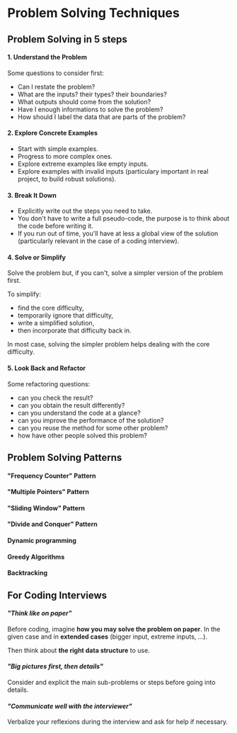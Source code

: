 # Problem Solving Techniques

## Problem Solving in 5 steps

#### 1. Understand the Problem

Some questions to consider first:

- Can I restate the problem?
- What are the inputs? their types? their boundaries?
- What outputs should come from the solution?
- Have I enough informations to solve the problem?
- How should I label the data that are parts of the problem?

#### 2. Explore Concrete Examples

- Start with simple examples.
- Progress to more complex ones.
- Explore extreme examples like empty inputs.
- Explore examples with invalid inputs (particulary important in real project, to build robust solutions).

#### 3. Break It Down

- Explicitly write out the steps you need to take.
- You don't have to write a full pseudo-code, the purpose is to think about the code before writing it.
- If you run out of time, you'll have at less a global view of the solution (particularly relevant in the case of a coding interview).

#### 4. Solve or Simplify

Solve the problem but, if you can't, solve a simpler version of the problem first.

To simplify:

- find the core difficulty,
- temporarily ignore that difficulty,
- write a simplified solution,
- then incorporate that difficulty back in.

In most case, solving the simpler problem helps dealing with the core difficulty.

#### 5. Look Back and Refactor

Some refactoring questions:

- can you check the result?
- can you obtain the result differently?
- can you understand the code at a glance?
- can you improve the performance of the solution?
- can you reuse the method for some other problem?
- how have other people solved this problem?

## Problem Solving Patterns

#### "Frequency Counter" Pattern

#### "Multiple Pointers" Pattern

#### "Sliding Window" Pattern

#### "Divide and Conquer" Pattern

#### Dynamic programming

#### Greedy Algorithms

#### Backtracking


## For Coding Interviews

#### _"Think like on paper"_

Before coding, imagine __how you may solve the problem on paper__. In the given case and in __extended cases__ (bigger input, extreme inputs, ...).

Then think about __the right data structure__ to use.

#### _"Big pictures first, then details"_

Consider and explicit the main sub-problems or steps before going into details.

#### _"Communicate well with the interviewer"_

Verbalize your reflexions during the interview and ask for help if necessary.